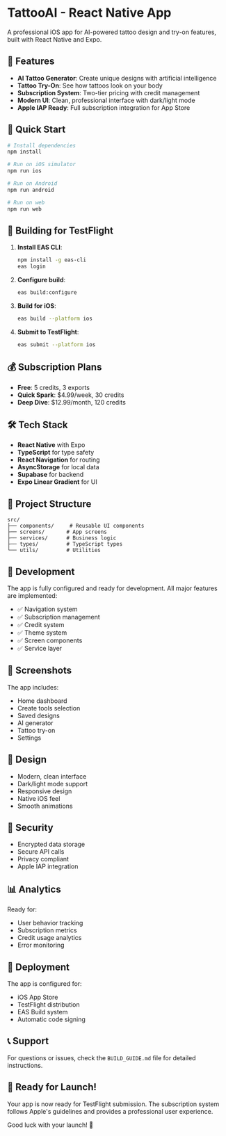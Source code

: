# TattooAI - React Native App

A professional iOS app for AI-powered tattoo design and try-on features, built with React Native and Expo.

## 🎯 Features

- **AI Tattoo Generator**: Create unique designs with artificial intelligence
- **Tattoo Try-On**: See how tattoos look on your body
- **Subscription System**: Two-tier pricing with credit management
- **Modern UI**: Clean, professional interface with dark/light mode
- **Apple IAP Ready**: Full subscription integration for App Store

## 🚀 Quick Start

```bash
# Install dependencies
npm install

# Run on iOS simulator
npm run ios

# Run on Android
npm run android

# Run on web
npm run web
```

## 📱 Building for TestFlight

1. **Install EAS CLI**:
   ```bash
   npm install -g eas-cli
   eas login
   ```

2. **Configure build**:
   ```bash
   eas build:configure
   ```

3. **Build for iOS**:
   ```bash
   eas build --platform ios
   ```

4. **Submit to TestFlight**:
   ```bash
   eas submit --platform ios
   ```

## 💰 Subscription Plans

- **Free**: 5 credits, 3 exports
- **Quick Spark**: $4.99/week, 30 credits
- **Deep Dive**: $12.99/month, 120 credits

## 🛠 Tech Stack

- **React Native** with Expo
- **TypeScript** for type safety
- **React Navigation** for routing
- **AsyncStorage** for local data
- **Supabase** for backend
- **Expo Linear Gradient** for UI

## 📁 Project Structure

```
src/
├── components/     # Reusable UI components
├── screens/       # App screens
├── services/      # Business logic
├── types/         # TypeScript types
└── utils/         # Utilities
```

## 🔧 Development

The app is fully configured and ready for development. All major features are implemented:

- ✅ Navigation system
- ✅ Subscription management
- ✅ Credit system
- ✅ Theme system
- ✅ Screen components
- ✅ Service layer

## 📱 Screenshots

The app includes:
- Home dashboard
- Create tools selection
- Saved designs
- AI generator
- Tattoo try-on
- Settings

## 🎨 Design

- Modern, clean interface
- Dark/light mode support
- Responsive design
- Native iOS feel
- Smooth animations

## 🔐 Security

- Encrypted data storage
- Secure API calls
- Privacy compliant
- Apple IAP integration

## 📊 Analytics

Ready for:
- User behavior tracking
- Subscription metrics
- Credit usage analytics
- Error monitoring

## 🚀 Deployment

The app is configured for:
- iOS App Store
- TestFlight distribution
- EAS Build system
- Automatic code signing

## 📞 Support

For questions or issues, check the `BUILD_GUIDE.md` file for detailed instructions.

## 🎉 Ready for Launch!

Your app is now ready for TestFlight submission. The subscription system follows Apple's guidelines and provides a professional user experience.

Good luck with your launch! 🚀
